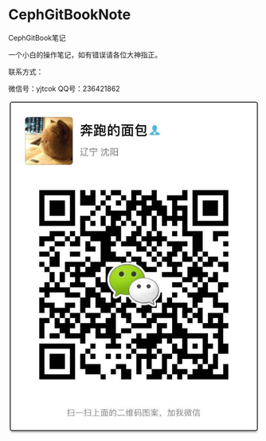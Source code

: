 # CephGitBookNote

CephGitBook笔记

一个小白的操作笔记，如有错误请各位大神指正。

联系方式：

微信号：yjtcok                  QQ号：236421862

![](/images/weixin.png)

